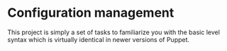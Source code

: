 # Configuration management

This project is simply a set of tasks to familiarize you with the basic level syntax which is virtually identical in newer versions of Puppet.
